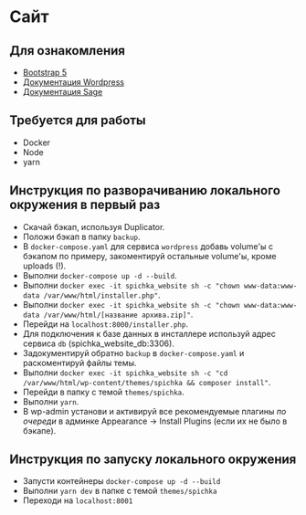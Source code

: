 # Сайт

## Для ознакомления

- [Bootstrap 5](https://getbootstrap.com/docs/5.3/getting-started/introduction/)
- [Документация Wordpress](https://wordpress.org/documentation/)
- [Документация Sage](https://roots.io/sage/docs/)

## Требуется для работы

- Docker
- Node
- yarn

## Инструкция по разворачиванию локального окружения в первый раз

- Скачай бэкап, используя Duplicator.
- Положи бэкап в папку `backup`.
- В `docker-compose.yaml` для сервиса `wordpress` добавь volume'ы с бэкапом по примеру, закоментируй остальные volume'ы, кроме uploads (!).
- Выполни `docker-compose up -d --build`.
- Выполни `docker exec -it spichka_website sh -c "chown www-data:www-data /var/www/html/installer.php"`.
- Выполни `docker exec -it spichka_website sh -c "chown www-data:www-data /var/www/html/[название архива.zip]"`.
- Перейди на `localhost:8000/installer.php`.
- Для подключения к базе данных в инсталлере используй адрес сервиса `db` (spichka_website_db:3306).
- Задокументируй обратно `backup` в `docker-compose.yaml` и раскоментируй файлы темы.
- Выполни `docker exec -it spichka_website sh -c "cd /var/www/html/wp-content/themes/spichka && composer install"`.
- Перейди в папку с темой `themes/spichka`.
- Выполни `yarn`.
- В wp-admin установи и активируй все рекомендуемые плагины _по очереди_ в админке Appearance -> Install Plugins (если их не было в бэкапе).

## Инструкция по запуску локального окружения

- Запусти контейнеры `docker-compose up -d --build`
- Выполни `yarn dev` в папке с темой `themes/spichka`
- Переходи на `localhost:8001`

